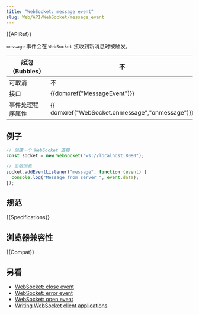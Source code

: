 ```yaml
---
title: "WebSocket: message event"
slug: Web/API/WebSocket/message_event
---
```


{{APIRef}}

`message` 事件会在 `WebSocket` 接收到新消息时被触发。

| 起泡（Bubbles）  | 不                                              |
| ---------------- | ----------------------------------------------- |
| 可取消           | 不                                              |
| 接口             | {{domxref("MessageEvent")}}                     |
| 事件处理程序属性 | {{ domxref("WebSocket.onmessage","onmessage")}} |

## 例子

```js
// 创建一个 WebSocket 连接
const socket = new WebSocket("ws://localhost:8080");

// 监听消息
socket.addEventListener("message", function (event) {
  console.log("Message from server ", event.data);
});
```

## 规范

{{Specifications}}

## 浏览器兼容性

{{Compat}}

## 另看

- [WebSocket: close event](/zh-CN/docs/Web/API/WebSocket/close_event)
- [WebSocket: error event](/zh-CN/docs/Web/API/WebSocket/error_event)
- [WebSocket: open event](/zh-CN/docs/Web/API/WebSocket/open_event)
- [Writing WebSocket client applications](/zh-CN/docs/WebSockets/Writing_WebSocket_client_applications)
